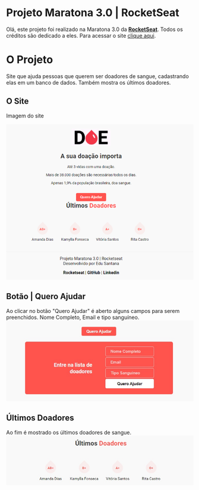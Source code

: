 # Projeto Maratona 3.0 | RocketSeat

Olá, este projeto foi realizado na Maratona 3.0 da **[RocketSeat](https://www.rocketseat.com.br/)**.
Todos os créditos são dedicado a eles.
Para acessar o site [clique aqui](https://edusf90.github.io/maratona-3.0/).

# O Projeto

Site que ajuda pessoas que querem ser doadores de sangue, cadastrando elas em um banco de dados.
Também mostra os últimos doadores.

## O Site

Imagem do site

![](/img/md/001.png 'Imagem do Site | Doação de Sangue')

## Botão | Quero Ajudar

Ao clicar no botão "Quero Ajudar" é aberto alguns campos para serem preenchidos.
Nome Completo, Email e tipo sanguíneo.<br>
!['imagemQueroAjudar'](/img/md/n2.jpg 'Imagem Quero Ajudar')

## Últimos Doadores

Ao fim é mostrado os últimos doadores de sangue.
![Imagem dos últimos doadores](/img/md/n3.jpg 'Imagem dos últimos doadores')
